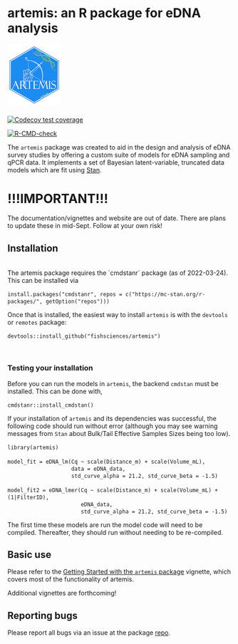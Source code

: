 # artemis: an R package for eDNA analysis  

![artemis logo](man/figures/logo.png)


#### 

<!-- badges: start -->
[![Codecov test coverage](https://codecov.io/gh/fishsciences/artemis/branch/main/graph/badge.svg)](https://app.codecov.io/gh/fishsciences/artemis?branch=main)

[![R-CMD-check](https://github.com/fishsciences/artemis/actions/workflows/R-CMD-check.yaml/badge.svg)](https://github.com/fishsciences/artemis/actions/workflows/R-CMD-check.yaml)
<!-- badges: end -->

The `artemis` package was created to aid in the design and analysis of
eDNA survey studies by offering a custom suite of models for eDNA
sampling and qPCR data. It implements a set of Bayesian
latent-variable, truncated data models which are fit using
[Stan](https://mc-stan.org/). 

# !!!IMPORTANT!!! 

The documentation/vignettes and website are out of date. There are plans to update these in mid-Sept. Follow at your own risk!


## Installation

<br>
The artemis package requires the `cmdstanr` package (as of 2022-03-24). This can be installed via

```
install.packages("cmdstanr", repos = c("https://mc-stan.org/r-packages/", getOption("repos")))
```

Once that is installed, the easiest way to install `artemis` is with the `devtools` or `remotes` package:

```
devtools::install_github("fishsciences/artemis")

```
<br>

### Testing your installation

Before you can run the models in `artemis`, the backend `cmdstan` must be installed. This can be done with,

```
cmdstanr::install_cmdstan()
```

If your installation of `artemis` and its dependencies was successful, the following code should run without error (although you may see warning messages from `Stan` about Bulk/Tail Effective Samples Sizes being too low). 

<!-- If the first or second model returns an error that seems to have something to do with your `c++` compiler, you may need to [follow instructions to edit your `Makevars` or `Makevars.win` file](https://github.com/stan-dev/rstan/wiki/RStan-Getting-Started). -->

```
library(artemis)

model_fit = eDNA_lm(Cq ~ scale(Distance_m) + scale(Volume_mL), 
                    data = eDNA_data,
                    std_curve_alpha = 21.2, std_curve_beta = -1.5)

model_fit2 = eDNA_lmer(Cq ~ scale(Distance_m) + scale(Volume_mL) + (1|FilterID),
                       eDNA_data,
                       std_curve_alpha = 21.2, std_curve_beta = -1.5)

```

The first time these models are run the model code will need to be compiled. Thereafter, they should run without needing to be re-compiled.


## Basic use

Please refer to the [Getting Started with the `artemis` package](https://fishsciences.github.io/artemis/articles/artemis-overview.html) vignette, which covers most of the functionality of artemis.

Additional vignettes are forthcoming!


## Reporting bugs

Please report all bugs via an issue at the package
[repo](https://github.com/fishsciences/artemis/issues).

